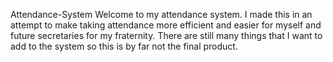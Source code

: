 Attendance-System
Welcome to my attendance system. I made this in an attempt to make taking attendance more efficient and easier for myself and future secretaries for my fraternity. There are still many things that I want to add to the system so this is by far not the final product. 
